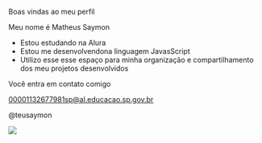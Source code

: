 Boas vindas ao meu perfil

Meu nome é Matheus Saymon 

- Estou estudando na Alura
- Estou me desenvolvendona linguagem JavasScript
- Utilizo esse esse espaço para minha organização e compartilhamento dos meu projetos desenvolvidos

Você entra em contato comigo

00001132677981sp@al.educacao.sp.gov.br

@teusaymon

![](https://media1.tenor.com/m/5h8f5OPPhw8AAAAC/pokemon.gif)
